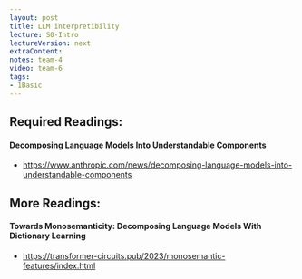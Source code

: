 ```yaml
---
layout: post
title: LLM interpretibility 
lecture: S0-Intro
lectureVersion: next
extraContent: 
notes: team-4
video: team-6
tags:
- 1Basic
---
```


## Required Readings: 

#### Decomposing Language Models Into Understandable Components
+ https://www.anthropic.com/news/decomposing-language-models-into-understandable-components


## More Readings: 

#### Towards Monosemanticity: Decomposing Language Models With Dictionary Learning
+ https://transformer-circuits.pub/2023/monosemantic-features/index.html

